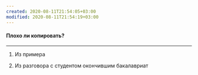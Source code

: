 ```yaml
---
created: 2020-08-11T21:54:05+03:00
modified: 2020-08-11T21:54:19+03:00
---
```


#### Плохо ли копировать? ####
---------------------------------------------------------

1) Из примера

2) Из разговора с студентом окончившим бакалавриат
